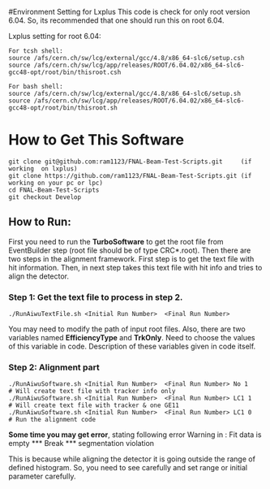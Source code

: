 #Environment Setting for Lxplus
This code is check for only root version 6.04. So, its recommended that one should run this on root 6.04.

Lxplus setting for root 6.04:

    For tcsh shell:
    source /afs/cern.ch/sw/lcg/external/gcc/4.8/x86_64-slc6/setup.csh
    source /afs/cern.ch/sw/lcg/app/releases/ROOT/6.04.02/x86_64-slc6-gcc48-opt/root/bin/thisroot.csh

    For bash shell:
    source /afs/cern.ch/sw/lcg/external/gcc/4.8/x86_64-slc6/setup.sh
    source /afs/cern.ch/sw/lcg/app/releases/ROOT/6.04.02/x86_64-slc6-gcc48-opt/root/bin/thisroot.sh

# How to Get This Software
    git clone git@github.com:ram1123/FNAL-Beam-Test-Scripts.git		(if working  on lxplus)
    git clone https://github.com/ram1123/FNAL-Beam-Test-Scripts.git	(if working on your pc or lpc)
    cd FNAL-Beam-Test-Scripts
	git checkout Develop
 
## How to Run:
First you need to run the **TurboSoftware** to get the root file from EventBuilder step (root file should be of type CRC\*.root). Then there are two steps in the alignment framework. First step is to get the text file with hit information. Then, in next step takes this text file with hit info and tries to align the detector.

### Step 1: Get the text file to process in step 2.
	./RunAiwuTextFile.sh <Initial Run Number>  <Final Run Number>

You may need to modify the path of input root files. Also, there are two variables named **EfficiencyType** and **TrkOnly**. Need to choose the values of this variable in code. Description of these variables given in code itself.

### Step 2: Alignment part
	./RunAiwuSoftware.sh <Initial Run Number>  <Final Run Number> No 1		# Will create text file with tracker info only
	./RunAiwuSoftware.sh <Initial Run Number>  <Final Run Number> LC1 1		# Will create text file with tracker & one GE11
	./RunAiwuSoftware.sh <Initial Run Number>  <Final Run Number> LC1 0		# Run the alignment code

**Some time you may get error**, stating following error
	Warning in <Fit>: Fit data is empty 
	*** Break *** segmentation violation

This is because while aligning the detector it is going outside the range of defined histogram. So, you need to see carefully and set range or initial parameter carefully.
